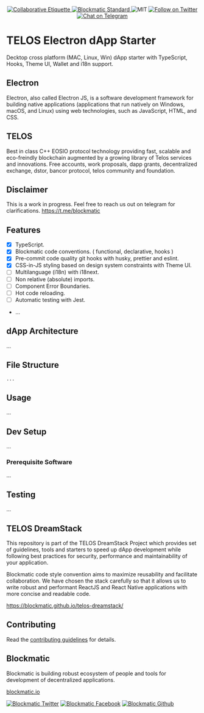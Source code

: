 <p align="center">
	</a>
	<a href="https://git.io/col">
		<img src="https://img.shields.io/badge/%E2%9C%93-collaborative_etiquette-brightgreen.svg" alt="Collaborative Etiquette">
	</a>
  <a href="https://developers.blockmatic.io">
		<img src="https://img.shields.io/badge/code%20style-blockmatic-brightgreen.svg" alt="Blockmatic Standard">
	</a>
	<img src="https://img.shields.io/dub/l/vibe-d.svg" alt="MIT" />
	<a href="https://twitter.com/intent/follow?screen_name=blockmatic_io">
		<img src="https://img.shields.io/twitter/follow/blockmatic_io.svg?style=social&logo=twitter" alt="Follow on Twitter" />
	</a>
	<a href="https://t.me/blockmatic">
		<img src="https://img.shields.io/badge/-Chat%20on%20Telegram-blue?style=social&logo=telegram" alt="Chat on Telegram">
	</a>
</p>

# TELOS Electron dApp Starter

Decktop cross platform (MAC, Linux, Win) dApp starter with TypeScript, Hooks, Theme UI, Wallet and i18n support.

## Electron

Electron, also called Electron JS, is a software development framework for building native applications (applications that run natively on Windows, macOS, and Linux) using web technologies, such as JavaScript, HTML, and CSS.

## TELOS

Best in class C++ EOSIO protocol technology providing fast, scalable and eco-freindly blockchain augmented by a growing library of Telos services and innovations. Free accounts, work proposals, dapp grants, decentralized exchange, dstor, bancor protocol, telos community and foundation.

## Disclaimer

This is a work in progress. Feel free to reach us out on telegram for clarifications.
https://t.me/blockmatic

## Features

- [x] TypeScript.
- [x] Blockmatic code conventions. ( functional, declarative, hooks )
- [x] Pre-commit code quality git hooks with husky, prettier and eslint.
- [x] CSS-in-JS styling based on design system constraints with Theme UI.
- [ ] Multilanguage (i18n) with i18next.
- [ ] Non relative (absolute) imports.
- [ ] Component Error Boundaries.
- [ ] Hot code reloading.
- [ ] Automatic testing with Jest.
- ...

## dApp Architecture

...

## File Structure

```
...
```

## Usage

...

## Dev Setup

...

### Prerequisite Software

...

## Testing

...


## TELOS DreamStack

This repository is part of the TELOS DreamStack Project which provides set of guidelines, tools and starters to speed up dApp development while following best practices for security, performance and maintainability of your application.

Blockmatic code style convention aims to maximize reusability and facilitate collaboration. We have chosen the stack carefully so that it allows us to write robust and performant ReactJS and React Native applications with more concise and readable code.

https://blockmatic.github.io/telos-dreamstack/

## Contributing

Read the [contributing guidelines](https://developers.blockmatic.io) for details.

## Blockmatic

Blockmatic is building robust ecosystem of people and tools for development of decentralized applications.

[blockmatic.io](https://blockmatic.io)

<!-- Please don't remove this: Grab your social icons from https://github.com/carlsednaoui/gitsocial -->

<!-- display the social media buttons in your README -->

[![Blockmatic Twitter][1.1]][1]
[![Blockmatic Facebook][2.1]][2]
[![Blockmatic Github][3.1]][3]

<!-- links to social media icons -->
<!-- no need to change these -->

<!-- icons with padding -->

[1.1]: http://i.imgur.com/tXSoThF.png (twitter icon with padding)
[2.1]: http://i.imgur.com/P3YfQoD.png (facebook icon with padding)
[3.1]: http://i.imgur.com/0o48UoR.png (github icon with padding)

<!-- icons without padding -->

[1.2]: http://i.imgur.com/wWzX9uB.png (twitter icon without padding)
[2.2]: http://i.imgur.com/fep1WsG.png (facebook icon without padding)
[3.2]: http://i.imgur.com/9I6NRUm.png (github icon without padding)


<!-- links to your social media accounts -->
<!-- update these accordingly -->

[1]: http://www.twitter.com/blockmatic_io
[2]: http://fb.me/blockmatic.io
[3]: http://www.github.com/blockmatic

<!-- Please don't remove this: Grab your social icons from https://github.com/carlsednaoui/gitsocial -->
